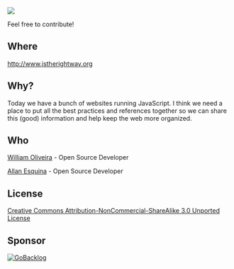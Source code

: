 ![](http://i.imgur.com/jaEbd80.png)

Feel free to contribute!

## Where

<http://www.jstherightway.org>

## Why?

Today we have a bunch of websites running JavaScript. I think we need a place to put all the best practices and references together so we can share this (good) information and help keep the web more organized.

## Who

[William Oliveira](http://github.com/gnuwilliam) - Open Source Developer

[Allan Esquina](http://github.com/allanesquina) - Open Source Developer

## License

[Creative Commons Attribution-NonCommercial-ShareAlike 3.0 Unported License](http://creativecommons.org/licenses/by-nc-sa/3.0/)

## Sponsor

[![GoBacklog](https://i.imgur.com/7lJBAXA.png)](https://gobacklog.com)
